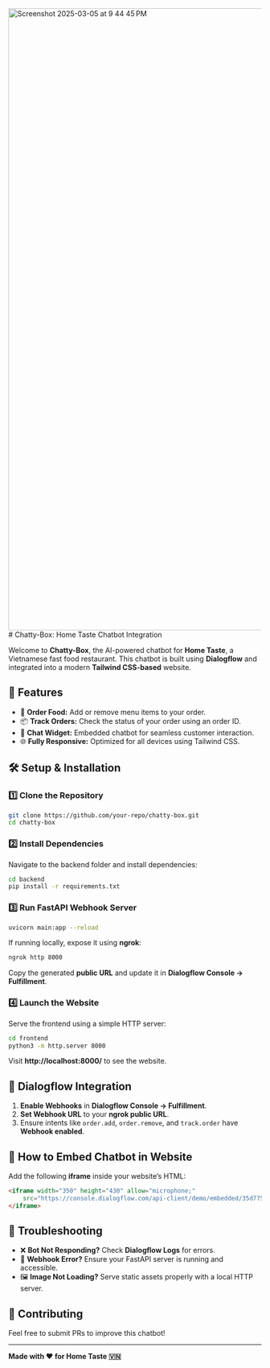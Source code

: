 <img width="1236" alt="Screenshot 2025-03-05 at 9 44 45 PM" src="https://github.com/user-attachments/assets/5eddafad-442b-4da0-9926-326d83004606" />
# Chatty-Box: Home Taste Chatbot Integration

Welcome to **Chatty-Box**, the AI-powered chatbot for **Home Taste**, a Vietnamese fast food restaurant. This chatbot is built using **Dialogflow** and integrated into a modern **Tailwind CSS-based** website.

## 🚀 Features
- 🍜 **Order Food:** Add or remove menu items to your order.
- 📦 **Track Orders:** Check the status of your order using an order ID.
- 💬 **Chat Widget:** Embedded chatbot for seamless customer interaction.
- 🌐 **Fully Responsive:** Optimized for all devices using Tailwind CSS.

## 🛠️ Setup & Installation

### **1️⃣ Clone the Repository**
```sh
git clone https://github.com/your-repo/chatty-box.git
cd chatty-box
```

### **2️⃣ Install Dependencies**
Navigate to the backend folder and install dependencies:
```sh
cd backend
pip install -r requirements.txt
```

### **3️⃣ Run FastAPI Webhook Server**
```sh
uvicorn main:app --reload
```

If running locally, expose it using **ngrok**:
```sh
ngrok http 8000
```
Copy the generated **public URL** and update it in **Dialogflow Console → Fulfillment**.

### **4️⃣ Launch the Website**
Serve the frontend using a simple HTTP server:
```sh
cd frontend
python3 -m http.server 8000
```
Visit **http://localhost:8000/** to see the website.

## 📌 Dialogflow Integration
1. **Enable Webhooks** in **Dialogflow Console → Fulfillment**.
2. **Set Webhook URL** to your **ngrok public URL**.
3. Ensure intents like `order.add`, `order.remove`, and `track.order` have **Webhook enabled**.

## 📄 How to Embed Chatbot in Website
Add the following **iframe** inside your website’s HTML:
```html
<iframe width="350" height="430" allow="microphone;" 
    src="https://console.dialogflow.com/api-client/demo/embedded/35d7754b-cced-44b9-ac7a-19aa15451a38">
</iframe>
```

## 🔧 Troubleshooting
- ❌ **Bot Not Responding?** Check **Dialogflow Logs** for errors.
- 🔄 **Webhook Error?** Ensure your FastAPI server is running and accessible.
- 🖼️ **Image Not Loading?** Serve static assets properly with a local HTTP server.

## 🎉 Contributing
Feel free to submit PRs to improve this chatbot!

---
**Made with ❤️ for Home Taste 🇻🇳**
